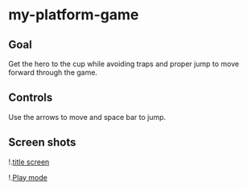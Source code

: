# my-platform-game

## Goal
Get the hero to the cup while avoiding traps and proper jump to move forward through the game.

## Controls
Use the arrows to move and space bar to jump.

## Screen shots
!.[title screen](https://raw.githubusercontent.com/Sivacharan1221/my-platform-game/main/screen_shots/title_screen.png)

!.[Play mode](https://raw.githubusercontent.com/Sivacharan1221/my-platform-game/main/screen_shots/play_mode.png)

